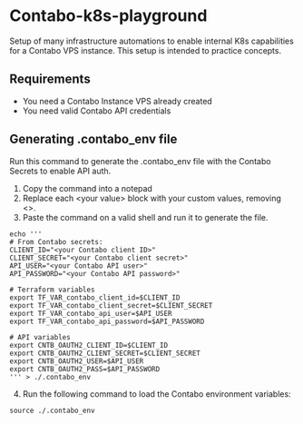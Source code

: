 # Contabo-k8s-playground
Setup of many infrastructure automations to enable internal K8s capabilities for a Contabo VPS instance.
This setup is intended to practice concepts.

## Requirements
* You need a Contabo Instance VPS already created
* You need valid Contabo API credentials

## Generating .contabo_env file
Run this command to generate the .contabo_env file with the Contabo Secrets to enable API auth.

1. Copy the command into a notepad
2. Replace each \<your value> block with your custom values, removing <>.
3. Paste the command on a valid shell and run it to generate the file.
```
echo '''
# From Contabo secrets:
CLIENT_ID="<your Contabo client ID>"
CLIENT_SECRET="<your Contabo client secret>"
API_USER="<your Contabo API user>"
API_PASSWORD="<your Contabo API password>"

# Terraform variables
export TF_VAR_contabo_client_id=$CLIENT_ID
export TF_VAR_contabo_client_secret=$CLIENT_SECRET
export TF_VAR_contabo_api_user=$API_USER
export TF_VAR_contabo_api_password=$API_PASSWORD

# API variables
export CNTB_OAUTH2_CLIENT_ID=$CLIENT_ID
export CNTB_OAUTH2_CLIENT_SECRET=$CLIENT_SECRET
export CNTB_OAUTH2_USER=$API_USER
export CNTB_OAUTH2_PASS=$API_PASSWORD
''' > ./.contabo_env
```
4. Run the following command to load the Contabo environment variables:
```
source ./.contabo_env
```
